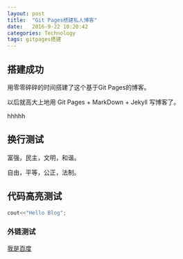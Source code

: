 ```yaml
---
layout: post
title:  "Git Pages搭建私人博客"
date:   2016-9-22 10:20:42
categories: Technology
tags: gitpages搭建 
---
```


## 搭建成功

用零零碎碎的时间搭建了这个基于Git Pages的博客。

以后就高大上地用 Git Pages + MarkDown + Jekyll 写博客了。

hhhhh


## 换行测试

富强，民主，文明，和谐。

自由，平等，公正，法制。


## 代码高亮测试
```c++
cout<<"Hello Blog";
```


### 外链测试
[我是百度](https://www.baidu.com/)
